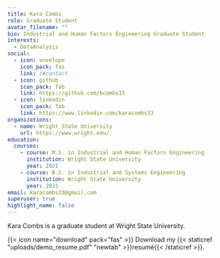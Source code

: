 ```yaml
---
title: Kara Combs
role: Graduate Student
avatar_filename: ""
bio: Industrial and Human Factors Engineering Graduate Student
interests:
  - DataAnalysis
social:
  - icon: envelope
    icon_pack: fas
    link: /#contact
  - icon: github
    icon_pack: fab
    link: https://github.com/kcombs15
  - icon: linkedin
    icon_pack: fab
    link: https://www.linkedin.com/karacombs33
organizations:
  - name: Wright State University
    url: https://www.wright.edu/
education:
  courses:
    - course: M.S. in Industrial and Human Factors Engineering
      institution: Wright State University
      year: 2021
    - course: B.S. in Industrial and Systems Engineering
      institution: Wright State University
      year: 2021
email: karacombs33@gmail.com
superuser: true
highlight_name: false
---
```

Kara Combs is a graduate student at Wright State University.

{{< icon name="download" pack="fas" >}} Download my {{< staticref "uploads/demo_resume.pdf" "newtab" >}}resumé{{< /staticref >}}.